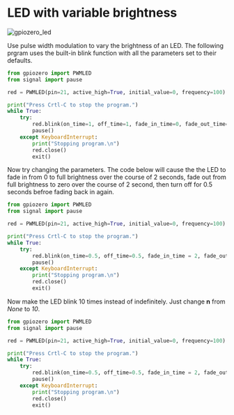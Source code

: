 # LED with variable brightness

![gpiozero_led](https://user-images.githubusercontent.com/13591438/38166944-4cff442c-34f2-11e8-80c0-6682a3f5df55.png)

Use pulse width modulation to vary the brightness of an LED. The following prgram uses the built-in blink function with all the parameters set to their defaults.

```python
from gpiozero import PWMLED
from signal import pause

red = PWMLED(pin=21, active_high=True, initial_value=0, frequency=100)

print("Press Crtl-C to stop the program.")
while True:	
	try:
		red.blink(on_time=1, off_time=1, fade_in_time=0, fade_out_time=0, n=None, background=True)
		pause()
	except KeyboardInterrupt:
		print("Stopping program.\n")
		red.close()
		exit()
```

Now try changing the parameters. The code below will cause the the LED to fade in from 0 to full brightness over the course of 2 seconds, fade out from full brightness to zero over the course of 2 second, then turn off for 0.5 seconds befroe fading back in again.

```python
from gpiozero import PWMLED
from signal import pause

red = PWMLED(pin=21, active_high=True, initial_value=0, frequency=100)

print("Press Crtl-C to stop the program.")
while True:	
	try:
		red.blink(on_time=0.5, off_time=0.5, fade_in_time = 2, fade_out_time = 2, n=None, background=True)
		pause()
	except KeyboardInterrupt:
		print("Stopping program.\n")
		red.close()
		exit()

```

Now make the LED blink 10 times instead of indefinitely. Just change **n** from *None* to *10*.

```python
from gpiozero import PWMLED
from signal import pause

red = PWMLED(pin=21, active_high=True, initial_value=0, frequency=100)

print("Press Crtl-C to stop the program.")
while True:	
	try:
		red.blink(on_time=0.5, off_time=0.5, fade_in_time = 2, fade_out_time = 2, n=10, background=True)
		pause()
	except KeyboardInterrupt:
		print("Stopping program.\n")
		red.close()
		exit()

```
